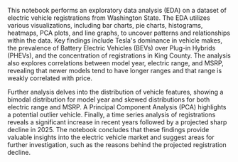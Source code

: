 This notebook performs an exploratory data analysis (EDA) on a dataset of electric vehicle registrations from Washington State.  The EDA utilizes various visualizations, including bar charts, pie charts, histograms, heatmaps, PCA plots, and line graphs, to uncover patterns and relationships within the data.  Key findings include Tesla's dominance in vehicle makes, the prevalence of Battery Electric Vehicles (BEVs) over Plug-in Hybrids (PHEVs), and the concentration of registrations in King County.  The analysis also explores correlations between model year, electric range, and MSRP, revealing that newer models tend to have longer ranges and that range is weakly correlated with price.

Further analysis delves into the distribution of vehicle features, showing a bimodal distribution for model year and skewed distributions for both electric range and MSRP.  A Principal Component Analysis (PCA) highlights a potential outlier vehicle.  Finally, a time series analysis of registrations reveals a significant increase in recent years followed by a projected sharp decline in 2025.  The notebook concludes that these findings provide valuable insights into the electric vehicle market and suggest areas for further investigation, such as the reasons behind the projected registration decline.
